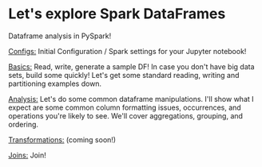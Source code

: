 # Let's explore Spark DataFrames

Dataframe analysis in PySpark!
<!--
Let's build some dataframes so that we have something with which to work.
We'll do some basic reading, writing, partitioning and maybe discuss certain
parameter advantages and disadvantages. -->

[Configs:](./pages/configs/Configs.md) Initial Configuration / Spark settings for your Jupyter notebook!

[Basics:](./pages/basics/Basics.md) Read, write, generate a sample DF!
In case you don't have big data sets, build some quickly! Let's get some standard reading, writing and partitioning examples down.

[Analysis:](pages/analysis/Analysis.md)
Let's do some common dataframe manipulations. I'll show what I expect are some
common column formatting issues, occurrences, and operations you're likely to see.
We'll cover aggregations, grouping, and ordering.

[Transformations:](pages/transformations/Transformations.md) (coming soon!)

[Joins:](pages/joins/Joins.md) Join!

<!-- [Intermediate:](pages/intermediate) (coming soon!) -->

<!-- <br>
## In Progress / still under development:
 [Basic Operations](notebooks\incomplete\dev_basic_ops_2dataframes.html)

 [Build examples](notebooks\incomplete\examples_build_dataframe.html)

 [More Build Examples](notebooks\incomplete\dev_build_dataframe.html)

 [For Loop Write & Check](notebooks\incomplete\dev_ForLoopWriteCheck.html)

 [Read Write Partition](notebooks\incomplete\dev_read_write_partition.html)
 -->

<!-- [(home)](https://dmerz75.github.io/spark2_dfanalysis)
[(git-home)](https://github.com/dmerz75/spark2_dfanalysis) -->
<!-- [Iridium](https://dmerz75.github.io/iridium_catalyst/) for details. -->
<!-- ## Start Spark | Construct Dataframes | Read/Write -->
